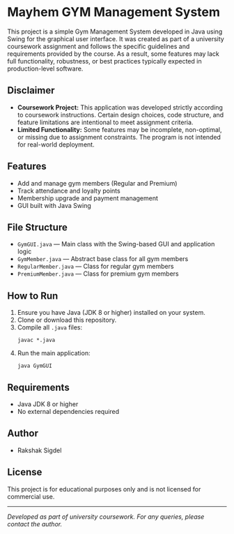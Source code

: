 # Mayhem GYM Management System

This project is a simple Gym Management System developed in Java using Swing for the graphical user interface. It was created as part of a university coursework assignment and follows the specific guidelines and requirements provided by the course. As a result, some features may lack full functionality, robustness, or best practices typically expected in production-level software.

## Disclaimer
- **Coursework Project:** This application was developed strictly according to coursework instructions. Certain design choices, code structure, and feature limitations are intentional to meet assignment criteria.
- **Limited Functionality:** Some features may be incomplete, non-optimal, or missing due to assignment constraints. The program is not intended for real-world deployment.

## Features
- Add and manage gym members (Regular and Premium)
- Track attendance and loyalty points
- Membership upgrade and payment management
- GUI built with Java Swing

## File Structure
- `GymGUI.java` — Main class with the Swing-based GUI and application logic
- `GymMember.java` — Abstract base class for all gym members
- `RegularMember.java` — Class for regular gym members
- `PremiumMember.java` — Class for premium gym members

## How to Run
1. Ensure you have Java (JDK 8 or higher) installed on your system.
2. Clone or download this repository.
3. Compile all `.java` files:
   ```
   javac *.java
   ```
4. Run the main application:
   ```
   java GymGUI
   ```

## Requirements
- Java JDK 8 or higher
- No external dependencies required


## Author
- Rakshak Sigdel

## License
This project is for educational purposes only and is not licensed for commercial use.

---
*Developed as part of university coursework. For any queries, please contact the author.*
